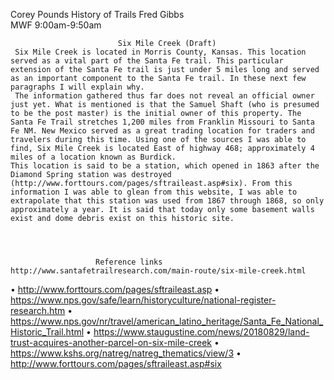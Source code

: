 Corey Pounds
History of Trails
Fred Gibbs      
MWF 9:00am-9:50am
                            
                                
                            Six Mile Creek (Draft)
	 Six Mile Creek is located in Morris County, Kansas. This location served as a vital part of the Santa Fe trail. This particular extension of the Santa Fe trail is just under 5 miles long and served as an important component to the Santa Fe trail. In these next few paragraphs I will explain why.
	 The information gathered thus far does not reveal an official owner just yet. What is mentioned is that the Samuel Shaft (who is presumed to be the post master) is the initial owner of this property. The Santa Fe Trail stretches 1,200 miles from Franklin Missouri to Santa Fe NM. New Mexico served as a great trading location for traders and travelers during this time. Using one of the sources I was able to find, Six Mile Creek is located East of highway 468; approximately 4 miles of a location known as Burdick. 
	This location is said to be a station, which opened in 1863 after the Diamond Spring station was destroyed (http://www.forttours.com/pages/sftraileast.asp#six). From this information I was able to glean from this website, I was able to extrapolate that this station was used from 1867 through 1868, so only approximately a year. It is said that today only some basement walls exist and dome debris exist on this historic site. 




                       Reference links
    http://www.santafetrailresearch.com/main-route/six-mile-creek.html
•	http://www.forttours.com/pages/sftraileast.asp
•	https://www.nps.gov/safe/learn/historyculture/national-register-research.htm
•	https://www.nps.gov/nr/travel/american_latino_heritage/Santa_Fe_National_Historic_Trail.html
•	https://www.staugustine.com/news/20180829/land-trust-acquires-another-parcel-on-six-mile-creek
•	https://www.kshs.org/natreg/natreg_thematics/view/3
•	http://www.forttours.com/pages/sftraileast.asp#six




 

 

 



 















  
  